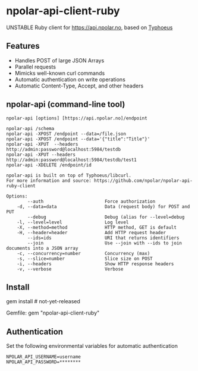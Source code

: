 npolar-api-client-ruby
======================
UNSTABLE Ruby client for https://api.npolar.no, based on [Typhoeus](https://github.com/typhoeus/typhoeus)

## Features

* Handles POST of large JSON Arrays
* Parallel requests
* Mimicks well-known curl commands
* Automatic authentication on write operations
* Automatic Content-Type, Accept, and other headers

## npolar-api (command-line tool)
```
npolar-api [options] [https://api.npolar.no]/endpoint

npolar-api /schema
npolar-api -XPOST /endpoint --data=/file.json
npolar-api -XPOST /endpoint --data='{"title":"Title"}'
npolar-api -XPUT  --headers http://admin:password@localhost:5984/testdb
npolar-api -XPUT --headers http://admin:password@localhost:5984/testdb/test1
npolar-api -XDELETE /endpoint/id

npolar-api is built on top of Typhoeus/libcurl.
For more information and source: https://github.com/npolar/npolar-api-ruby-client

Options:
        --auth                       Force authorization
    -d, --data=data                  Data (request body) for POST and PUT
        --debug                      Debug (alias for --level=debug
    -l, --level=level                Log level
    -X, --method=method              HTTP method, GET is default
    -H, --header=header              Add HTTP request header
        --ids=ids                    URI that returns identifiers
        --join                       Use --join with --ids to join documents into a JSON array
    -c, --concurrency=number         Concurrency (max)
    -s, --slice=number               Slice size on POST 
    -i, --headers                    Show HTTP response headers
    -v, --verbose                    Verbose

```

## Install

gem install # not-yet-released

Gemfile:
gem "npolar-api-client-ruby"


## Authentication

Set the following environmental variables for automatic authentication
```
NPOLAR_API_USERNAME=username
NPOLAR_API_PASSWORD=********
```
